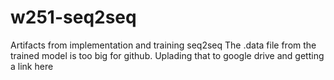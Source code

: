 # w251-seq2seq
Artifacts from implementation and training seq2seq
The .data file from the trained model is too big for github. Uplading that to google drive and getting a link here
